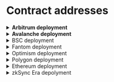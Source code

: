 # Contract addresses

<details>

<summary><strong>Arbitrum deployment</strong></summary>

#### Swap

* WooRouterV2 - [0x9aEd3A8896A85FE9a8CAc52C9B402D092B629a30](https://arbiscan.io/address/0x9aed3a8896a85fe9a8cac52c9b402d092b629a30#code)
* CrosswapRouter - [0x4AB421de52b3112D02442b040dd3DC73e8Af63b5](https://arbiscan.io/address/0x4ab421de52b3112d02442b040dd3dc73e8af63b5#code)
* WooPPV2 - [0xeFF23B4bE1091b53205E35f3AfCD9C7182bf3062](https://arbiscan.io/address/0xeff23b4be1091b53205e35f3afcd9c7182bf3062#code)
* WooracleV2 - [0x37a9dE70b6734dFCA54395D8061d9411D9910739](https://arbiscan.io/address/0x37a9de70b6734dfca54395d8061d9411d9910739#code)
* IntegrationHelper (token info) - [0x28D2B949024FE50627f1EbC5f0Ca3Ca721148E40](https://arbiscan.io/address/0x28D2B949024FE50627f1EbC5f0Ca3Ca721148E40#readContract)

#### Stake

* Stake 1.0 - [0x9321785D257b3f0eF7Ff75436a87141C683DC99d](https://arbiscan.io/address/0x9321785D257b3f0eF7Ff75436a87141C683DC99d#code)

<!---->

* WooStakingManager - [0xa9E245C1FA7E17263Cc7C896488A3da8072924Fb](https://arbiscan.io/address/0xa9e245c1fa7e17263cc7c896488a3da8072924fb#code)
* WooStakingLocal - [0x2CFa72E7f58dc82B990529450Ffa83791db7d8e2](https://arbiscan.io/address/0x2CFa72E7f58dc82B990529450Ffa83791db7d8e2#code)
* WooStakingController - [0x93E63fc2146D596AFe4583D03cfe496FFcad5A04](https://arbiscan.io/address/0x93e63fc2146d596afe4583d03cfe496ffcad5a04#code)
* MpRewarder - [0xa74bB3643da439E89010743909d0493abca743d7](https://arbiscan.io/address/0xa74bb3643da439e89010743909d0493abca743d7#code)
* USDCRewarder - [0x666e11ECe9E03640d5df20f0bd0518E2c839d04C](https://arbiscan.io/address/0x666e11ece9e03640d5df20f0bd0518e2c839d04c#code)
* WooStakingCompounder - [0x63a015b5E305EDcA94b9B0c27461547b3F4eA1e3](https://arbiscan.io/address/0x63a015b5E305EDcA94b9B0c27461547b3F4eA1e3#code)
* RewardBooster - [0x1c29986FF01c65665393E55C73Ade2aa6dA957DF](https://arbiscan.io/address/0x1c29986ff01c65665393e55c73ade2aa6da957df#code)

#### Earn

**ETH Supercharger vault**

* SuperChargerVault - [0xba452bCc4BC52AF2fe1190e7e1dBE267ad1C2d08](https://arbiscan.io/address/0xba452bCc4BC52AF2fe1190e7e1dBE267ad1C2d08)
* LendingManager - [0x5C7Ff24fa7Af62BC25AD6747A6193183B4bb7Bc5](https://arbiscan.io/address/0x5c7ff24fa7af62bc25ad6747a6193183b4bb7bc5#code)
* WithdrawManager - [0xE77ADf3936F70a2Ed44f26CeD01d26c1430EAd6a](https://arbiscan.io/address/0xe77adf3936f70a2ed44f26ced01d26c1430ead6a#code)
* AAVEfarmingvault - [0x478E7F3FE49931C601e2399DdaEE8EEf2eEF6F13](https://arbiscan.io/address/0x478e7f3fe49931c601e2399ddaee8eef2eef6f13#code)
* AAVEfarmingstrategy - [0xd84a36394cBd4E3C4102697D8Ba880b4b181D6bb](https://arbiscan.io/address/0xd84a36394cbd4e3c4102697d8ba880b4b181d6bb#code)
* RewardMasterchef - [0xc0f8C29e3a9A7650a3F642e467d70087819926d6](https://arbiscan.io/address/0xc0f8c29e3a9a7650a3f642e467d70087819926d6#code)
* ExternalReward - [0xfBBfcCAE3f76AFc0979f20920b4d04d608F873bF](https://arbiscan.io/address/0xfbbfccae3f76afc0979f20920b4d04d608f873bf#code)



**USDC Supercharger vault**

* SuperChargerVault - [0x5a6B073E090388C909b9F3bf9D9323be908cAD62](https://arbiscan.io/address/0x5a6b073e090388c909b9f3bf9d9323be908cad62#code)
* LendingManager - [0x371A2528dCc40c77d6AAAC255fA9F796dE5D6F91](https://arbiscan.io/address/0x371a2528dcc40c77d6aaac255fa9f796de5d6f91#code)
* WithdrawManager - [0x7dE3FCe3De3CdC34595eEd74773CD47b84bCa340](https://arbiscan.io/address/0x7de3fce3de3cdc34595eed74773cd47b84bca340#code)
* AAVEfarmingvault - [0xD3d86C94a8D468Bd1328e6491ED8aCa58D850AE7](https://arbiscan.io/address/0xd3d86c94a8d468bd1328e6491ed8aca58d850ae7#code)
* AAVEfarmingstrategy - [0x360E41201597A82007046329c021Abc9D4AE0b6E](https://arbiscan.io/address/0x360e41201597a82007046329c021abc9d4ae0b6e#code)
* RewardMasterchef - [0xc0f8C29e3a9A7650a3F642e467d70087819926d6](https://arbiscan.io/address/0xc0f8c29e3a9a7650a3f642e467d70087819926d6#code)
* ExternalReward - [0x4D0ec3BEF43d72D17C3718C873A75f878A06cA57](https://arbiscan.io/address/0x4d0ec3bef43d72d17c3718c873a75f878a06ca57#code)

**ARB Supercharger vault**

* SuperChargerVault - [0x7f3F2A499c00c2D7018300F99A232896fD295Bb1](https://arbiscan.io/address/0x7f3f2a499c00c2d7018300f99a232896fd295bb1#code)
* LendingManager - [0x6Fc2c9f904a98cAeeEF6aABA6De625b5698F3f08](https://arbiscan.io/address/0x6fc2c9f904a98caeeef6aaba6de625b5698f3f08#code)
* WithdrawManager - [0xBFe3d22B223909A06469854E7Af374ab449F09AC](https://arbiscan.io/address/0xBFe3d22B223909A06469854E7Af374ab449F09AC#code)
* Farmingvault - [0x2Aa18AB5d65449892519057d965706f051823a31](https://arbiscan.io/address/0x2aa18ab5d65449892519057d965706f051823a31#code)
* Farmingstrategy - [0xf80475ef92DF49527FC63A53b967d8064d476f02](https://arbiscan.io/address/0xf80475ef92df49527fc63a53b967d8064d476f02#code)
* RewardMasterchef - [0xc0f8C29e3a9A7650a3F642e467d70087819926d6](https://arbiscan.io/address/0xc0f8c29e3a9a7650a3f642e467d70087819926d6#code)
* ExternalReward - [0xdF0006994c46F4d006eCb2b5aF3e212D94df23e1](https://arbiscan.io/address/0xdf0006994c46f4d006ecb2b5af3e212d94df23e1#code)

#### Peripheries

* WooFeeManager - [0x0ba6C34aF9713D15141dcc91d2788c3F370ecb9E](https://arbiscan.io/address/0x0ba6c34af9713d15141dcc91d2788c3f370ecb9e#code)
* WooRebateManager - [0x505ac728645d2ef84380961F72bAea500b3efa3f](https://arbiscan.io/address/0x505ac728645d2ef84380961f72baea500b3efa3f#code)
* WooVaultManager - [0xF357eC5A6C82766AeB97D6DA7488e2efC3Dc0182](https://arbiscan.io/address/0xf357ec5a6c82766aeb97d6da7488e2efc3dc0182#code)
* WooAccessManager - [0xd14a997308F9e7514a8FEA835064D596CDCaa99E](https://arbiscan.io/address/0xd14a997308f9e7514a8fea835064d596cdcaa99e#code)

</details>

<details>

<summary><strong>Avalanche deployment</strong></summary>

#### Swap

* WooRouter - [0xC22FBb3133dF781E6C25ea6acebe2D2Bb8CeA2f9](https://snowtrace.io/address/0xc22fbb3133df781e6c25ea6acebe2d2bb8cea2f9#code)
* CrossswapRouter - [0x51AF494f1B4d3f77835951FA827D66fc4A18Dae8](https://snowtrace.io/address/0x51af494f1b4d3f77835951fa827d66fc4a18dae8)
* WooPP - [0x3b3E4b4741e91aF52d0e9ad8660573E951c88524](https://snowtrace.io/address/0x3b3e4b4741e91af52d0e9ad8660573e951c88524#code)
* Wooracle - [0x9ACA557590F5020BDA4Ba63065Fc3A1253Bf8000](https://snowtrace.io/address/0x9aca557590f5020bda4ba63065fc3a1253bf8000)
* IntegrationHelper (token info) - [0x020630613E296c3E9b06186f630D1bF97A2B6Ad1](https://snowtrace.io/address/0x020630613E296c3E9b06186f630D1bF97A2B6Ad1#readContract)

#### Stake

* Stake 1.0 - [0xcd1B9810872aeC66d450c761E93638FB9FE09DB0](https://snowtrace.io/address/0xcd1b9810872aec66d450c761e93638fb9fe09db0#code)

<!---->

* StakeProxy - [0x3Bd96847C40De8b0F20dA32568BD15462C1386E3](https://snowtrace.io/address/0x3bd96847c40de8b0f20da32568bd15462c1386e3#code)

#### Earn

**AVAX Supercharger vault**

* SuperChargerVault - [0x866810349B2e28E411669911bB0babb06cc60625](https://snowtrace.io/address/0x866810349b2e28e411669911bb0babb06cc60625#code)
* LendingManager - [0x385E063DeA8908d06BE024de85dA5B8DA4b10F73](https://snowtrace.io/address/0x385e063dea8908d06be024de85da5b8da4b10f73#code)
* WithdrawManager - [0x755e4Af9E77a91999693947B02975c584D1B56F6](https://snowtrace.io/address/0x755e4af9e77a91999693947b02975c584d1b56f6#code)
* AAVEfarmingvault - [0xdA442c468f77F4f90032aE8ca99850eEA2091Bfe](https://snowtrace.io/address/0xda442c468f77f4f90032ae8ca99850eea2091bfe#code)
* AAVEfarmingstrategy - [0x2EEA9a5f8c77125bc1712AC751F04506C7023576](https://snowtrace.io/address/0x2eea9a5f8c77125bc1712ac751f04506c7023576#code)
* RewardMasterchef - [0xc0f8C29e3a9A7650a3F642e467d70087819926d6](https://snowtrace.io/address/0xc0f8c29e3a9a7650a3f642e467d70087819926d6#code)
* ExternalReward - [0x91921908259559d19da415E8E407dC533BFA61EB](https://snowtrace.io/address/0x91921908259559d19da415e8e407dc533bfa61eb#code)

**USDC Supercharger vault**

* SuperChargerVault - [0x11B29AE3037F4526e4AA56952318e0d01ADA836A](https://snowtrace.io/address/0x11b29ae3037f4526e4aa56952318e0d01ada836a#code)
* LendingManager - [0xc8Ec7f48a82a07D95110ff26FAacde9757Dd9Dc7](https://snowtrace.io/address/0xc8ec7f48a82a07d95110ff26faacde9757dd9dc7#code)
* WithdrawManager - [0x1bB2ebecfbb4F78D83FB0A21cB415383779602C9](https://snowtrace.io/address/0x1bb2ebecfbb4f78d83fb0a21cb415383779602c9#code)
* AAVEfarmingvault - [0x305F06749B98D5AA5AE48B08395615ae9466DE4D](https://snowtrace.io/address/0x305f06749b98d5aa5ae48b08395615ae9466de4d#code)
* AAVEfarmingstrategy - [0xDe162C2d7c0587c51a739a3Ebb8DEF8dF3668A93](https://snowtrace.io/address/0xde162c2d7c0587c51a739a3ebb8def8df3668a93#code)
* RewardMasterchef - [0xc0f8C29e3a9A7650a3F642e467d70087819926d6](https://snowtrace.io/address/0xc0f8c29e3a9a7650a3f642e467d70087819926d6#code)
* ExternalReward - [0x65003ba7c8E30e7B15903F70B36924057adfD070](https://snowtrace.io/address/0x65003ba7c8e30e7b15903f70b36924057adfd070#code)

**BTC.b Supercharger vault**

* SuperChargerVault - [0x1CD7B33Faf4F172146BcBB841C7AdDC96802e6c4](https://snowtrace.io/address/0x1cd7b33faf4f172146bcbb841c7addc96802e6c4#code)
* LendingManager - [0x697c97A37bc00C2306f2b08CA14F3d55dB6Ffccd](https://snowtrace.io/address/0x697c97a37bc00c2306f2b08ca14f3d55db6ffccd#code)
* WithdrawManager - [0xA429B468d222bb31Ff256f3D08DDC0A2D8a59664](https://snowtrace.io/address/0xa429b468d222bb31ff256f3d08ddc0a2d8a59664#code)
* AAVEfarmingvault - [0x34C3847a9d8ff02cB50ce76d9AB6B51c610EbCde](https://snowtrace.io/address/0x34c3847a9d8ff02cb50ce76d9ab6b51c610ebcde#code)
* AAVEfarmingstrategy - [0xfC659F700a3C3CDB461DC4434336bC15b6984B08](https://snowtrace.io/address/0xfc659f700a3c3cdb461dc4434336bc15b6984b08#code)
* RewardMasterchef - [0xc0f8C29e3a9A7650a3F642e467d70087819926d6](https://snowtrace.io/address/0xc0f8c29e3a9a7650a3f642e467d70087819926d6#code)
* ExternalReward - [0xA5025842791224238F5606dB1f8863c87A5A9Dc1](https://snowtrace.io/address/0xa5025842791224238f5606db1f8863c87a5a9dc1#code)

#### Peripheries

* WooFeeManager - [0x6Cb1bc6c8AabdAe822A2bF8d83b36291cB70F169](https://snowtrace.io/address/0x6cb1bc6c8aabdae822a2bf8d83b36291cb70f169#code)
* WooRebateManager - [0x49d26A6Eeeb49E79a0C73B95fD99D23698D3614A](https://snowtrace.io/address/0x6cb1bc6c8aabdae822a2bf8d83b36291cb70f169#code)
* WooVaultManager - [0xfD7ed9D3d4fD88595AF6a87f798ffDB42b4D7ccB](https://snowtrace.io/address/0xfd7ed9d3d4fd88595af6a87f798ffdb42b4d7ccb#code)
* WooAccessManager - [0x3F93ECed5AD8185f1c197acd17f8a2eB06051365](https://snowtrace.io/address/0x3f93eced5ad8185f1c197acd17f8a2eb06051365#code)

</details>

<details>

<summary>BSC deployment</summary>

#### Swap (USDT as quote - new)

* WooRouter - [0x4f4Fd4290c9bB49764701803AF6445c5b03E8f06](https://bscscan.com/address/0x4f4Fd4290c9bB49764701803AF6445c5b03E8f06)
* CrossswapRouter - [0x81004C9b697857fD54E137075b51506c739EF439](https://bscscan.com/address/0x81004c9b697857fd54e137075b51506c739ef439#code)
* WooPP - [0x59dE3B49314Bf5067719364A2Cb43e8525ab93FA](https://bscscan.com/address/0x59de3b49314bf5067719364a2cb43e8525ab93fa)
* Wooracle - [0x4B11B9BfAafA840c436a1ddDc13D3738C8ebfD62](https://bscscan.com/address/0x4b11b9bfaafa840c436a1dddc13d3738c8ebfd62)
* IntegrationHelper (token info) - [0xAA9c15cd603428cA8ddD45e933F8EfE3Afbcc173](https://bscscan.com/address/0xAA9c15cd603428cA8ddD45e933F8EfE3Afbcc173)

#### Stake

* WooStakingVault 1.0 - [0x2AEab1a338bCB1758f71BD5aF40637cEE2085076](https://bscscan.com/token/0x2AEab1a338bCB1758f71BD5aF40637cEE2085076)

<!---->

* WOOStakingProxy - [0xba91ffD8a2B9F68231eCA6aF51623B3433A89b13](https://bscscan.com/address/0xba91ffd8a2b9f68231eca6af51623b3433a89b13#code)

#### Earn

**BNB Supercharger vault**

* SuperChargerVault - [0x7eb8D4CcFDBD9dF8d3520E9C5b5edf6a5Cbe4CaD](https://bscscan.com/address/0x7eb8d4ccfdbd9df8d3520e9c5b5edf6a5cbe4cad#code)
* LendingManager - [0x438baAfF63Af83549020feAD36C7de167384463a](https://bscscan.com/address/0x438baaff63af83549020fead36c7de167384463a#code)
* WithdrawManager - [0x2698946AD5988759fa29093e9aF99eeA12a31bb4](https://bscscan.com/address/0x2698946ad5988759fa29093e9af99eea12a31bb4#code)
* Alpacafarmingvault - [0x85f16155c6c7dA460969DDB33dbD2c7E90Ca07EC](https://bscscan.com/address/0x85f16155c6c7dA460969DDB33dbD2c7E90Ca07EC#code)
* Alpacafarmingstrategy - [0x2a8b29301C910AE1Ae17156E4f7B01eb8f72Eb05](https://bscscan.com/address/0x2a8b29301C910AE1Ae17156E4f7B01eb8f72Eb05#code)
* RewardMasterchef - [0xc0f8C29e3a9A7650a3F642e467d70087819926d6](https://bscscan.com/address/0xc0f8c29e3a9a7650a3f642e467d70087819926d6#code)
* ExternalReward - [0xf5d6560356Cc5d7FCBf4CA20736Af88B7cfa2Ad1](https://bscscan.com/address/0xf5d6560356cc5d7fcbf4ca20736af88b7cfa2ad1#code)

**USDT Supercharger vault**

* SuperChargerVault - [0x5CB9ba4a6f05c4125D61172E1b2C1DBe3afb3158](https://bscscan.com/address/0x5cb9ba4a6f05c4125d61172e1b2c1dbe3afb3158#code)
* LendingManager - [0x0510e56EDb651Fa39c3330d2f5Bf8FbECDFcc53B](https://bscscan.com/address/0x0510e56edb651fa39c3330d2f5bf8fbecdfcc53b#code)
* WithdrawManager - [0x3cBB7F9a4e1E8a8430f1d400DF269B80B6872DeB](https://bscscan.com/address/0x3cbb7f9a4e1e8a8430f1d400df269b80b6872deb#code)
* Alpacafarmingvault - [0xE897b4200E3B2380469E8Dd3F987Dc62A7ADeAD7](https://bscscan.com/address/0xe897b4200e3b2380469e8dd3f987dc62a7adead7#code)
* Alpacafarmingstrategy - [0xAaB8a82fc1cd5F7D2bae5AA39663248b3ff27181](https://bscscan.com/address/0xaab8a82fc1cd5f7d2bae5aa39663248b3ff27181#code)
* RewardMasterchef - [0xc0f8C29e3a9A7650a3F642e467d70087819926d6](https://bscscan.com/address/0xc0f8c29e3a9a7650a3f642e467d70087819926d6#code)
* ExternalReward - [0xdecc5458A0fDe482Ae04aB13BD6866cfcfA8cF4B](https://bscscan.com/address/0xdecc5458a0fde482ae04ab13bd6866cfcfa8cf4b#code)

#### Peripheries

* WooFeeManager - [0xDA5e1d3AaA93e8716f87b5ee39e5F514CC934D5e](https://bscscan.com/address/0xda5e1d3aaa93e8716f87b5ee39e5f514cc934d5e#code)
* WooRebateManager - [0xce7CDc8e5C00796392E611D95C713420A6e31342](https://bscscan.com/address/0xce7cdc8e5c00796392e611d95c713420a6e31342#code)
* WooVaultManager - [0x13afd5e3915096b4A53d23ECe1a9b4bF1Ad8F524](https://bscscan.com/address/0x13afd5e3915096b4a53d23ece1a9b4bf1ad8f524#code)
* WooAccessManager - [0xa9eDb6F411e49358B515dE26543815770a739FB0](https://bscscan.com/address/0xa9eDb6F411e49358B515dE26543815770a739FB0)

</details>

<details>

<summary>Fantom deployment</summary>

#### Swap

* WooRouter - [0x382A9b0bC5D29e96c3a0b81cE9c64d6C8F150Efb](https://ftmscan.com/address/0x382a9b0bc5d29e96c3a0b81ce9c64d6c8f150efb#code)
* CrosswapRouter - [0x72dc7fa5eeb901a34173C874A7333c8d1b34bca9](https://ftmscan.com/address/0x72dc7fa5eeb901a34173c874a7333c8d1b34bca9#code)
* WooPP - [0x286ab107c5E9083dBed35A2B5fb0242538F4f9bf](https://ftmscan.com/address/0x286ab107c5e9083dbed35a2b5fb0242538f4f9bf#code)
* Wooracle - [0x8840e26e0ebf7D100A0644DD8576DC62B03cbf04](https://ftmscan.com/address/0x8840e26e0ebf7d100a0644dd8576dc62b03cbf04#code)
* IntegrationHelper (token info) - [0x6641959FE5EED7166F2254cF04b0d20c96776D9A](https://ftmscan.com/address/0x6641959FE5EED7166F2254cF04b0d20c96776D9A#readContract)

#### Stake

* Stake 1.0 - [0x2Fe5E5D341cFFa606a5d9DA1B6B646a381B0f7ec](https://ftmscan.com/address/0x2fe5e5d341cffa606a5d9da1b6b646a381b0f7ec#code)

<!---->

* StakeProxy - [0x1416E1378682b5Ca53F76656549f7570ad0703d9](https://ftmscan.com/address/0x1416e1378682b5ca53f76656549f7570ad0703d9#code)

#### Earn

**FTM Supercharger vault**

* SuperChargerVault - [0x438baAfF63Af83549020feAD36C7de167384463a](https://ftmscan.com/address/0x438baaff63af83549020fead36c7de167384463a#code)
* LendingManager - [0x9f46a7F7AFd5a595C782E57B5DAe1FcC01BFF18D](https://ftmscan.com/address/0x9f46a7f7afd5a595c782e57b5dae1fcc01bff18d#code)
* WithdrawManager - [0x4Fbec6f0B2c0250C1Da65BD45B24a62085d7996b](https://ftmscan.com/address/0x4fbec6f0b2c0250c1da65bd45b24a62085d7996b#code)
* AAVEfarmingvault - [0x5dB04B6335c26ee147AfBEc161Aff6E90239b4B8](https://ftmscan.com/address/0x5db04b6335c26ee147afbec161aff6e90239b4b8#code)
* AAVEfarmingstrategy - [0x2DF39335b79783b7e02AFcf552303602C14f5208](https://ftmscan.com/address/0x2df39335b79783b7e02afcf552303602c14f5208#code)
* RewardMasterchef - [0xc0f8C29e3a9A7650a3F642e467d70087819926d6](https://ftmscan.com/address/0xc0f8c29e3a9a7650a3f642e467d70087819926d6#code)
* ExternalReward - [0xDC340d81acb84143FAdA5e1ad683a79cB08aC254](https://ftmscan.com/address/0xdc340d81acb84143fada5e1ad683a79cb08ac254#code)



**USDC Supercharger vault**

* SuperChargerVault - [0x83b9047c18e55A0cDa6027fB0582C4De658d5ea0](https://ftmscan.com/address/0x83b9047c18e55a0cda6027fb0582c4de658d5ea0#code)
* LendingManager - [0x05C97E74ad8D84eF457994B9b394D0cc46ee6E76](https://ftmscan.com/address/0x05c97e74ad8d84ef457994b9b394d0cc46ee6e76#code)
* WithdrawManager - [0x7b2e29F5B79965a1fB4DC15B635eE18edfBa08Dd](https://ftmscan.com/address/0x7b2e29f5b79965a1fb4dc15b635ee18edfba08dd#code)
* AAVEfarmingvault - [0x5811850b72787b8beb402Fdb1F78DF455b65b3B2](https://ftmscan.com/address/0x5811850b72787b8beb402fdb1f78df455b65b3b2#code)
* AAVEfarmingstrategy - [0x1553a071C135137610699f93c9834e8165eCacca](https://ftmscan.com/address/0x1553a071c135137610699f93c9834e8165ecacca#code)
* RewardMasterchef - [0xc0f8C29e3a9A7650a3F642e467d70087819926d6](https://ftmscan.com/address/0xc0f8c29e3a9a7650a3f642e467d70087819926d6#code)
* ExternalReward - [0xdC1D17C5413D1a6457Ea2F4a991a24eB85277a4f](https://ftmscan.com/address/0xdc1d17c5413d1a6457ea2f4a991a24eb85277a4f)

#### Peripheries

* WooFeeManager - [0x0B5025d8D409A51615cb624b8eDE132Bb11A2550](https://ftmscan.com/address/0x0b5025d8d409a51615cb624b8ede132bb11a2550#code)
* WooRebateManager - [0x6F09AE4925739453d7C8c9a22fD07585148DFc01](https://ftmscan.com/address/0x6f09ae4925739453d7c8c9a22fd07585148dfc01#code)
* WooVaultManager - [0xee7AC4d3D3a51De966078809fC7A91834f5EA3B9](https://ftmscan.com/address/0xee7ac4d3d3a51de966078809fc7a91834f5ea3b9#code)
* WooAccessManager - [0xd6d6A0828a80E1832cD4C3585aDED8971087fCb8](https://ftmscan.com/address/0xd6d6a0828a80e1832cd4c3585aded8971087fcb8#code)

</details>

<details>

<summary>Optimism deployment</summary>

#### Swap

* WooRouterV2 - [0xEAf1Ac8E89EA0aE13E0f03634A4FF23502527024](https://optimistic.etherscan.io/address/0xeaf1ac8e89ea0ae13e0f03634a4ff23502527024#code)
* CrosswapRouter - [0xbeaE1B06949d033Da628bA3E5aF267C3E740494b](https://optimistic.etherscan.io/address/0xbeae1b06949d033da628ba3e5af267c3e740494b#code)
* WooPPV2 - [0xd1778F9DF3eee5473A9640f13682e3846f61fEbC](https://optimistic.etherscan.io/address/0xd1778f9df3eee5473a9640f13682e3846f61febc#code)
* WooracleV2 - [0x464959aD46e64046B891F562cFF202a465D522F3](https://optimistic.etherscan.io/address/0x464959ad46e64046b891f562cff202a465d522f3#code)
* IntegrationHelper (token info) - [0x96329d66074EB8386Ae8bFD6698B2E3FDA87e15E](https://optimistic.etherscan.io/address/0x96329d66074EB8386Ae8bFD6698B2E3FDA87e15E#readContract)

#### Stake

* StakeProxy - [0xba91ffD8a2B9F68231eCA6aF51623B3433A89b13](https://optimistic.etherscan.io/address/0xba91ffd8a2b9f68231eca6af51623b3433a89b13#code)

#### Earn

**ETH Supercharger vault**

* SuperChargerVault - [0xB54e1d90d845d888d39dcaCBd54a3EEc0d8853B2](https://optimistic.etherscan.io/address/0xb54e1d90d845d888d39dcacbd54a3eec0d8853b2#code)
* LendingManager - [0x1dDd225ef26714Bb8055dDCEaEE2589ba09c89ed](https://optimistic.etherscan.io/address/0x1ddd225ef26714bb8055ddceaee2589ba09c89ed#code)
* WithdrawManager - [0x91741863A48f0B29fC0B6D10b3cdE2122feB58f7](https://optimistic.etherscan.io/address/0x91741863a48f0b29fc0b6d10b3cde2122feb58f7#code)
* AAVEfarmingvault - [0x7e1996945eA8866DE873179DC1677E93A4380107](https://optimistic.etherscan.io/address/0x7e1996945ea8866de873179dc1677e93a4380107#code)
* AAVEfarmingstrategy - [0xEeC6025fc35AF612f6028Bb454f875085dB8Ed8D](https://optimistic.etherscan.io/address/0xeec6025fc35af612f6028bb454f875085db8ed8d#code)
* RewardMasterchef - [0xc0f8C29e3a9A7650a3F642e467d70087819926d6](https://optimistic.etherscan.io/address/0xc0f8c29e3a9a7650a3f642e467d70087819926d6#code)

**OP Supercharger vault**

* SuperChargerVault - [0xcA7184eA1cb4cF04d49Bf219c49a39231299dA26](https://optimistic.etherscan.io/address/0xca7184ea1cb4cf04d49bf219c49a39231299da26#code)
* LendingManager - [0xD2635bc7e4E4F63B2892eD80D0b0f9Dff7eDA899](https://optimistic.etherscan.io/address/0xd2635bc7e4e4f63b2892ed80d0b0f9dff7eda899#code)
* WithdrawManager - [0x0FAd8f10746171C0616cE4B7B4E2e9439a9a02E2](https://optimistic.etherscan.io/address/0x0fad8f10746171c0616ce4b7b4e2e9439a9a02e2#code)
* Homorav2farmingvault - [0xa8452E2d63B29783ED2E5ca0d8D4Fe0cC2161D5B](https://optimistic.etherscan.io/address/0xa8452e2d63b29783ed2e5ca0d8d4fe0cc2161d5b#code)
* Homorav2farmingstrategy - [0xDa4B53F75921C109fED0ffd8AD9f22430B4c3438](https://optimistic.etherscan.io/address/0xda4b53f75921c109fed0ffd8ad9f22430b4c3438#code)
* RewardMasterchef - [0xc0f8C29e3a9A7650a3F642e467d70087819926d6](https://optimistic.etherscan.io/address/0xc0f8c29e3a9a7650a3f642e467d70087819926d6#code)

**USDC Supercharger vault**

* SuperChargerVault - [0x4bEa23fc541c5Bf0909D792a60e9Bd0740657a99](https://optimistic.etherscan.io/address/0x4bea23fc541c5bf0909d792a60e9bd0740657a99#code)
* LendingManager - [0x758231B7D5204d08634dd3f9fCDf49FC17355d33](https://optimistic.etherscan.io/address/0x758231b7d5204d08634dd3f9fcdf49fc17355d33#code)
* WithdrawManager - [0xCC96Ba33Eae1147BA8B0C73D3dd4cEe40d681EE9](https://optimistic.etherscan.io/address/0xcc96ba33eae1147ba8b0c73d3dd4cee40d681ee9#code)
* AAVEfarmingvault - [0x64EDb6450F5a1C6158D76C1E30900fD7D8493636](https://optimistic.etherscan.io/address/0x64edb6450f5a1c6158d76c1e30900fd7d8493636#code)
* AAVEfarmingstrategy - [0x5Ec696ecf3fD139EC5B2c6D85BD87AC5cDb23Cfb](https://optimistic.etherscan.io/address/0x5ec696ecf3fd139ec5b2c6d85bd87ac5cdb23cfb#code)
* RewardMasterchef - [0xc0f8C29e3a9A7650a3F642e467d70087819926d6](https://optimistic.etherscan.io/address/0xc0f8c29e3a9a7650a3f642e467d70087819926d6#code)

#### Peripheries

* WooFeeManager - [0xA058798CD293f5AcB4E7757B08c960a79f527699](https://optimistic.etherscan.io/address/0xa058798cd293f5acb4e7757b08c960a79f527699#code)
* WooRebateManager - [0x36b680fB76Dad86bcB2Cefc83fAE05e3Fe147706](https://optimistic.etherscan.io/address/0x36b680fb76dad86bcb2cefc83fae05e3fe147706#code)
* WooAccessManager - [0x8A68849c8a61225964d2caE170fDD19eC46bf246](https://optimistic.etherscan.io/address/0x8a68849c8a61225964d2cae170fdd19ec46bf246#code)

</details>

<details>

<summary>Polygon deployment</summary>

#### Swap

* WooRouter - [0x817Eb46D60762442Da3D931Ff51a30334CA39B74](https://polygonscan.com/address/0x817eb46d60762442da3d931ff51a30334ca39b74#code)
* CrosswapRouter - [0xAA9c15cd603428cA8ddD45e933F8EfE3Afbcc173](https://polygonscan.com/address/0xaa9c15cd603428ca8ddd45e933f8efe3afbcc173#code)
* WooPP - [0x7081A38158BD050Ae4a86e38E0225Bc281887d7E](https://polygonscan.com/address/0x7081a38158bd050ae4a86e38e0225bc281887d7e#code)
* Wooracle - [0xeFF23B4bE1091b53205E35f3AfCD9C7182bf3062](https://polygonscan.com/address/0xeff23b4be1091b53205e35f3afcd9c7182bf3062#code)
* IntegrationHelper (token info) - [0x7Ba560eB735AbDCf9a3a5692272652A0cc81850d](https://polygonscan.com/address/0x7Ba560eB735AbDCf9a3a5692272652A0cc81850d#readContract)

#### Stake

* Stake 1.0 - [0x9BCf8b0B62F220f3900e2dc42dEB85C3f79b405B](https://polygonscan.com/address/0x9bcf8b0b62f220f3900e2dc42deb85c3f79b405b#code)

<!---->

* StakeProxy 2.0 - [0xba91ffD8a2B9F68231eCA6aF51623B3433A89b13](https://polygonscan.com/address/0xba91ffd8a2b9f68231eca6af51623b3433a89b13#code)

#### Earn

**MATIC Supercharger vault**

* SuperChargerVault - [0x9DD5dD86b978f17628f01307A83347d9Ec9B0699](https://polygonscan.com/address/0x9dd5dd86b978f17628f01307a83347d9ec9b0699#code)
* LendingManager - [0x9f46a7F7AFd5a595C782E57B5DAe1FcC01BFF18D](https://polygonscan.com/address/0x9f46a7f7afd5a595c782e57b5dae1fcc01bff18d#code)
* WithdrawManager - [0x382A9b0bC5D29e96c3a0b81cE9c64d6C8F150Efb](https://polygonscan.com/address/0x382a9b0bc5d29e96c3a0b81ce9c64d6c8f150efb#code)
* AAVEfarmingvault - [0xD5BEfE3Fecdf1C941c58119a4e395806Eea0C343](https://polygonscan.com/address/0xd5befe3fecdf1c941c58119a4e395806eea0c343#code)
* AAVEfarmingstrategy - [0xd7A03024C9CaB9Ca9E85E649ACb598b51774234F](https://polygonscan.com/address/0xd7a03024c9cab9ca9e85e649acb598b51774234f#code)
* RewardMasterchef - [0xc0f8C29e3a9A7650a3F642e467d70087819926d6](https://polygonscan.com/address/0xc0f8c29e3a9a7650a3f642e467d70087819926d6#code)
* ExternalReward - [0x6dE98Df2005efd6793FC615bf0231de2086ae82D](https://polygonscan.com/address/0x6de98df2005efd6793fc615bf0231de2086ae82d#code)

**ETH Supercharger vault**

* SuperChargerVault - [0xeDBB74dA05D58b22F07184BB79ED9124791799Ac](https://polygonscan.com/address/0xedbb74da05d58b22f07184bb79ed9124791799ac#code)
* LendingManager - [0x01E42CE7CDcb7a2EAaE0BB8BdCe52F0bBb63f139](https://polygonscan.com/address/0x01e42ce7cdcb7a2eaae0bb8bdce52f0bbb63f139)
* WithdrawManager - [0x7f78213da92552D00Bd676466aB2ef8A9287Fd4C](https://polygonscan.com/address/0x7f78213da92552d00bd676466ab2ef8a9287fd4c#code)
* AAVEfarmingvault - [0x99Ad6e3c00DFBcd80b7593B1Cd8Fb8a9F1a2d230](https://polygonscan.com/address/0x99ad6e3c00dfbcd80b7593b1cd8fb8a9f1a2d230#code)
* AAVEfarmingstrategy - [0x7B53aeDf58D2Ed087A3DD690201245A61DE3c66C](https://polygonscan.com/address/0x7b53aedf58d2ed087a3dd690201245a61de3c66c#code)
* RewardMasterchef - [0xc0f8C29e3a9A7650a3F642e467d70087819926d6](https://polygonscan.com/address/0xc0f8c29e3a9a7650a3f642e467d70087819926d6#code)
* ExternalReward - [0x076AFF456b04A84aDB3Eb207Cb1e28EA3baB9BdB](https://polygonscan.com/address/0x076aff456b04a84adb3eb207cb1e28ea3bab9bdb#code)

**USDC Supercharger vault**

* SuperChargerVault - [0x90A2AAdBA560040e604Ca57ca75760ab89abD085](https://polygonscan.com/address/0x90a2aadba560040e604ca57ca75760ab89abd085#code)
* LendingManager - [0x53B42B075354dBf47F6b89A3A9fbd97BeCd54Acf](https://polygonscan.com/address/0x53b42b075354dbf47f6b89a3a9fbd97becd54acf#code)
* WithdrawManager - [0x6F09AE4925739453d7C8c9a22fD07585148DFc01](https://polygonscan.com/address/0x6f09ae4925739453d7c8c9a22fd07585148dfc01#code)
* AAVEfarmingvault - [0xB54e1d90d845d888d39dcaCBd54a3EEc0d8853B2](https://polygonscan.com/address/0xb54e1d90d845d888d39dcacbd54a3eec0d8853b2#code)
* AAVEfarmingstrategy - [0x1dDd225ef26714Bb8055dDCEaEE2589ba09c89ed](https://polygonscan.com/address/0x1ddd225ef26714bb8055ddceaee2589ba09c89ed#code)
* RewardMasterchef - [0xc0f8C29e3a9A7650a3F642e467d70087819926d6](https://polygonscan.com/address/0xc0f8c29e3a9a7650a3f642e467d70087819926d6#code)
* ExternalReward - [0x5c1792205304ef7704de943139B557f15C42F9BC](https://polygonscan.com/address/0x5c1792205304ef7704de943139b557f15c42f9bc#code)

#### Peripheries

* WooFeeManager - [0x938021351425dbfa606Ed2B81Fc66952283e0Dd5](https://polygonscan.com/address/0x938021351425dbfa606ed2b81fc66952283e0dd5#code)
* WooRebateManager - [0x913E116cD0E279763B0419798c0bA18F9311B390](https://polygonscan.com/address/0x913e116cd0e279763b0419798c0ba18f9311b390#code)
* WooVaultManager - [0x7E894935Ed739Cd5681240fBBAEa1f8341627254](https://polygonscan.com/address/0x7e894935ed739cd5681240fbbaea1f8341627254#code)
* WooAccessManager - [0x925AFA2318825FCAC673Ef4eF551208b125dd965](https://polygonscan.com/address/0x925afa2318825fcac673ef4ef551208b125dd965#code)

</details>

<details>

<summary>Ethereum deployment</summary>

#### Swap

* CrosswapRouter - [0x9D1A92e601db0901e69bd810029F2C14bCCA3128](https://etherscan.io/address/0x9d1a92e601db0901e69bd810029f2c14bcca3128#code)

#### Stake

* Stakeproxy - [0xba91ffD8a2B9F68231eCA6aF51623B3433A89b13](https://etherscan.io/address/0xba91ffd8a2b9f68231eca6af51623b3433a89b13#code)



</details>

<details>

<summary>zkSync Era depolyment</summary>

#### **Swap**

* WooRouterV2 - [0xfd505702b37Ae9b626952Eb2DD736d9045876417](https://explorer.zksync.io/address/0xfd505702b37Ae9b626952Eb2DD736d9045876417#contract)
* WooPPV2 - [0x42ED123EB5266A5B8E2B54B2C76180CCF5e72FEe](https://explorer.zksync.io/address/0x42ED123EB5266A5B8E2B54B2C76180CCF5e72FEe#contract)
* WooracleV2 - [0x635b7045F1306dFC58536348CcB863E756910350](https://explorer.zksync.io/address/0x635b7045F1306dFC58536348CcB863E756910350#contract)
* IntegrationHelper (token info) - [0x636DfeB023463F176f87D61E3B604231986bd935](https://explorer.zksync.io/address/0x636DfeB023463F176f87D61E3B604231986bd935#contract)

#### Peripheries

* WooFeeManager - [0x9baFc989D82C435cC958cb92dD073E41f5681BA8](https://explorer.zksync.io/address/0x9baFc989D82C435cC958cb92dD073E41f5681BA8#contract)
* WooRebateManager - [0x921A51ee71f769715866D2Ca43D8Ac57B196347a](https://explorer.zksync.io/address/0x921A51ee71f769715866D2Ca43D8Ac57B196347a#contract)
* WooAccessManager - [0xEF9d5170aa6f7DE09d68eC4Db60989389094bAEA](https://explorer.zksync.io/address/0xEF9d5170aa6f7DE09d68eC4Db60989389094bAEA#contract)

</details>
